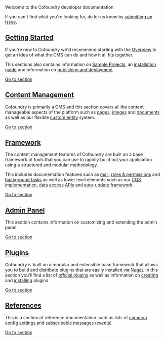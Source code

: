 Welcome to the Cofoundry developer documentation. 

If you can't find what you're looking for, do let us know by [submitting an issue](https://github.com/cofoundry-cms/cofoundry/issues).

## [Getting Started](getting-started)

If you're new to Cofoundry we'd recommend starting with the [Overview](getting-started/overview) to get an idea of what the CMS can do and how it all fits together.

This sections also contains information on [Sample Projects](getting-started/sample-projects), an [installation guide](getting-started/installing) and information on [publishing and deployment](getting-started/publishing-and-deployment)

[Go to section](getting-started)

## [Content Management](content-management)

Cofoundry is primarily a CMS and this section covers all the content manageable aspects of the platform such as [pages](content-management/pages), [images](content-management/images) and [documents](content-management/documents) as well as our flexible [custom entity](content-management/custom-entities) system.

[Go to section](content-management)

## [Framework](framework)

The content management features of Cofoundry are built on a base framework of tools that you can use to rapidly build out your application using a structured and modular methodology.

This includes documentation features such as [mail](framework/mail), [roles & permissions](framework/roles-and-permissions) and [background tasks](framework/background-tasks) as well as lower level elements such as our [CQS implementation](framework/cqs), [data access APIs](framework/data-access) and [auto-update framework](framework/auto-update).

[Go to section](framework)

## [Admin Panel](admin-panel)

This section contains information on customizing and extending the admin panel.

[Go to section](admin-panel)

## [Plugins](plugins)

Cofoundry is built on a modular and extensible base framework that allows you to build and distribute plugins that are easily installed via [Nuget](https://www.nuget.org/packages?q=Cofoundry). In this section you'll find a list of [official plugins](plugins/available-plugins) as well as information on [creating](plugins/creating-a-plugin) and [installing](plugins/installing-plugins) plugins

[Go to section](plugins)

## [References](references)

This is a section of reference documentation such as lists of [common config settings](references/common-config-settings) and [subscribable messages (events)](references/subscribable-messages)

[Go to section](references)
